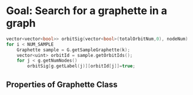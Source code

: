 Goal: Search for a graphette in a graph
=========================================
```C++
vector<vector<bool>> orbitSig(vector<bool>(totalOrbitNum,0), nodeNum)
for i < NUM_SAMPLE
	Graphette sample = G.getSampleGraphette(k);
	vector<uint> orbitId = sample.getOrbitIds();
	for j < g.getNumNodes()
		orbitSig[g.getLabel(j)][orbitId[j]]=true;
```
Properties of Graphette Class
-----------------------------